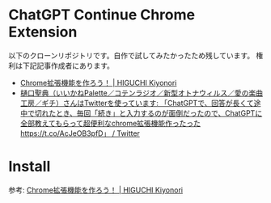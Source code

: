 # ChatGPT Continue Chrome Extension

以下のクローンリポジトリです。自作で試してみたかったため残しています。
権利は下記記事作成者にあります。
- [Chrome拡張機能を作ろう！ | HIGUCHI Kiyonori](https://higuchi.world/archives/4677)
- [樋口聖典（いいかねPalette／コテンラジオ／新型オトナウィルス／愛の楽曲工房／ギチ）さんはTwitterを使っています: 「ChatGPTで、回答が長くて途中で切れたとき、毎回「続き」と入力するのが面倒だったので、ChatGPTに全部教えてもらって超便利なchrome拡張機能作ったった https://t.co/AcJeOB3pfD」 / Twitter](https://twitter.com/HiguchiKi/status/1630810430640893952)

# Install

参考: [Chrome拡張機能を作ろう！ | HIGUCHI Kiyonori](https://higuchi.world/archives/4677)
